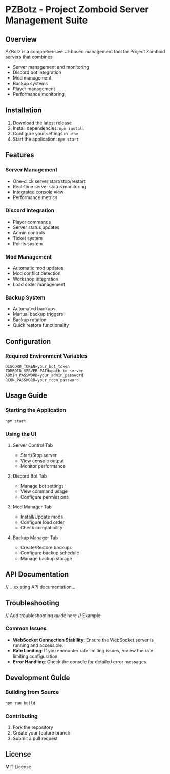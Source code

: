 # PZBotz - Project Zomboid Server Management Suite

## Overview
PZBotz is a comprehensive UI-based management tool for Project Zomboid servers that combines:
- Server management and monitoring
- Discord bot integration
- Mod management
- Backup systems
- Player management
- Performance monitoring

## Installation
1. Download the latest release
2. Install dependencies: `npm install`
3. Configure your settings in `.env`
4. Start the application: `npm start`

## Features
### Server Management
- One-click server start/stop/restart
- Real-time server status monitoring
- Integrated console view
- Performance metrics

### Discord Integration
- Player commands
- Server status updates
- Admin controls
- Ticket system
- Points system

### Mod Management
- Automatic mod updates
- Mod conflict detection
- Workshop integration
- Load order management

### Backup System
- Automated backups
- Manual backup triggers
- Backup rotation
- Quick restore functionality

## Configuration
### Required Environment Variables
```env
DISCORD_TOKEN=your_bot_token
ZOMBOID_SERVER_PATH=path_to_server
ADMIN_PASSWORD=your_admin_password
RCON_PASSWORD=your_rcon_password
```

## Usage Guide
### Starting the Application
```bash
npm start
```

### Using the UI
1. Server Control Tab
   - Start/Stop server
   - View console output
   - Monitor performance

2. Discord Bot Tab
   - Manage bot settings
   - View command usage
   - Configure permissions

3. Mod Manager Tab
   - Install/Update mods
   - Configure load order
   - Check compatibility

4. Backup Manager Tab
   - Create/Restore backups
   - Configure backup schedule
   - Manage backup storage

## API Documentation
// ...existing API documentation...

## Troubleshooting
// Add troubleshooting guide here
// Example:
### Common Issues
- **WebSocket Connection Stability**: Ensure the WebSocket server is running and accessible.
- **Rate Limiting**: If you encounter rate limiting issues, review the rate limiting configuration.
- **Error Handling**: Check the console for detailed error messages.

## Development Guide
### Building from Source
```bash
npm run build
```

### Contributing
1. Fork the repository
2. Create your feature branch
3. Submit a pull request

## License
MIT License
